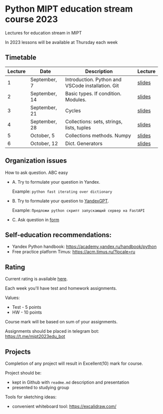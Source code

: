 # Python MIPT education stream course 2023

Lectures for education stream in MIPT

In 2023 lessons will be available at Thursday each week

## Timetable

| Lecture | Date | Description | Lecture |
|---------|------|-------------|---------|  
| 1 | September, 7 | Introduction. Python and VSCode installation. Git| [slides](lectures/intro.pdf) | 
| 2 | September, 14 | Basic types. If condition. Modules. | [slides](lectures/lecture1/Isachenko2021DeepGenerativeModels1.pdf) | 
| 3 | September, 21 | Cycles| [slides](lectures/lecture2/Isachenko2021DeepGenerativeModels2.pdf) |
| 4 | September, 28 | Collections: sets, strings, lists, tuples| [slides](lectures/lecture2/Isachenko2021DeepGenerativeModels2.pdf) |
| 5 | October, 5 | Collections methods. Numpy| [slides](lectures/lecture2/Isachenko2021DeepGenerativeModels2.pdf) |
| 6 | October, 12 | Dict. Generators | [slides](lectures/lecture2/Isachenko2021DeepGenerativeModels2.pdf) |

## Organization issues

How to ask question. ABC easy

- A. Try to formulate your question in Yandex. 
  
  Example: `python fast iterating over dictionary`
- B. Try to formulate your question to [YandexGPT](https://yandex.ru/project/alice/yagpt#download_group).

    Example: `Предложи python скрипт запускающий сервер на FastAPI`
- C. Ask question in [form](https://docs.google.com/spreadsheets/d/1R5YdiCNEVAeaU-RR2cSrZEbvA-Z2LQ90Nx76N0uPDrg/edit#gid=1837925728)
## Self-education recommendations:
- Yandex Python handbook:
https://academy.yandex.ru/handbook/python
- Free practice platform Timus:
https://acm.timus.ru/?locale=ru


## Rating

Current rating is available [here](https://docs.google.com/spreadsheets/d/1R5YdiCNEVAeaU-RR2cSrZEbvA-Z2LQ90Nx76N0uPDrg/edit#gid=1837925728).

Each week you'll have test and homework assignments. 

Values:

- Test - 5 points
- HW - 10 points


Course mark will be based on sum of your assignments. 


Assignments should be placed in telegram bot: https://t.me/mipt2023edu_bot

## Projects 

Completion of any project will result in Excellent(10) mark for course.

Project should be:
- kept in Github with `readme.md` description and presentation
- presented to studying group 

Tools for sketching ideas: 
- convenient whiteboard tool: https://excalidraw.com/
